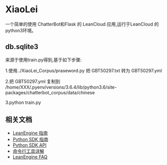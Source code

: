 # XiaoLei

一个简单的使用 ChatterBot和Flask 的 LeanCloud 应用,运行于LeanCloud 的 python3环境。

## db.sqlite3

来源于使用train.py得到,基于如下步骤:

1.使用../XiaoLei_Corpus/praseword.py 把 GBT50297.txt 转为 GBT50297.yml

2.把 GBT50297.yml 复制到 /home/XXX/.pyenv/versions/3.6.4/lib/python3.6/site-packages/chatterbot_corpus/data/chinese

3.python train.py

## 相关文档

* [LeanEngine 指南](https://leancloud.cn/docs/leanengine_guide.html)
* [Python SDK 指南](https://leancloud.cn/docs/python_guide.html)
* [Python SDK API](https://leancloud.cn/docs/api/python/index.html)
* [命令行工具详解](https://leancloud.cn/docs/cloud_code_commandline.html)
* [LeanEngine FAQ](https://leancloud.cn/docs/cloud_code_faq.html)
